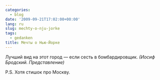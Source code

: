 ```yaml
---
categories:
  - blog
date: '2009-09-21T17:02:00+00:00'
lang: ru
slug: mechty-o-nju-jorke
tags:
  - gedanken
title: Мечты о Нью-Йорке
---
```




Лучший вид на этот город — если сесть в бомбардировщик. 
_(Иосиф Бродский. Представление)_ 

P.S. Хотя стишок про Москву.